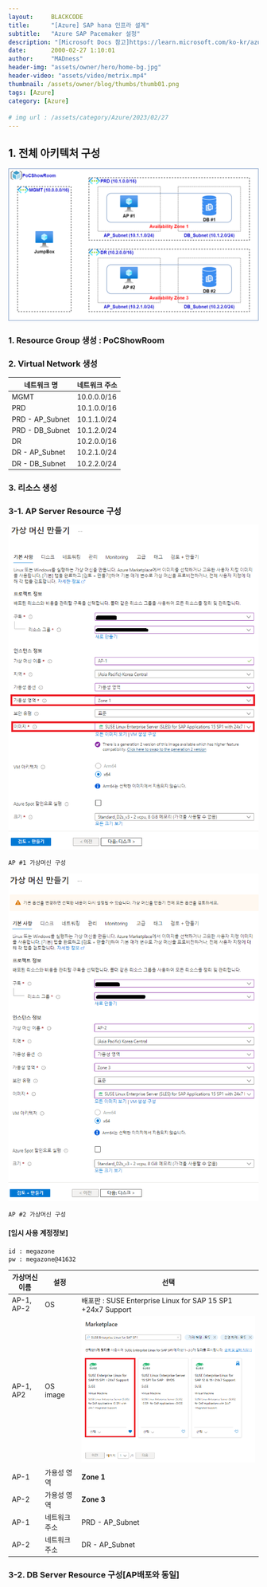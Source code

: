 ```yaml
---
layout:     BLACKCODE
title:      "[Azure] SAP hana 인프라 설계"
subtitle:   "Azure SAP Pacemaker 설정"
description: "[Microsoft Docs 참고]https://learn.microsoft.com/ko-kr/azure/sap/workloads/high-availability-guide-rhel-pacemaker"
date:       2000-02-27 1:10:01
author:     "MADness"
header-img: "assets/owner/hero/home-bg.jpg"
header-video: "assets/video/metrix.mp4"
thumbnail: /assets/owner/blog/thumbs/thumb01.png
tags: [Azure]
category: [Azure]

# img url : /assets/category/Azure/2023/02/27
---
```


## 1. 전체 아키텍처 구성
![img](/assets/category/Azure/2023/02/27/ver1.drawio.png)

### 1. Resource Group 생성 : PoCShowRoom
### 2. Virtual Network 생성

네트워크 명 | 네트워크 주소
---------- | ------------
MGMT            | 10.0.0.0/16
PRD             | 10.1.0.0/16
PRD - AP_Subnet | 10.1.1.0/24
PRD - DB_Subnet | 10.1.2.0/24
DR              | 10.2.0.0/16
DR - AP_Subnet  | 10.2.1.0/24
DR - DB_Subnet  | 10.2.2.0/24

### 3. 리소스 생성
### 3-1. AP Server Resource 구성
![img](/assets/category/Azure/2023/02/27/AP1-01.PNG)

    AP #1 가상머신 구성

![img](/assets/category/Azure/2023/02/27/AP2-01.PNG)

    AP #2 가상머신 구성

#### [임시 사용 계정정보]
    id : megazone
    pw : megazone@41632

가상머신이름 | 설정 | 선택
------------ | ---- | ----
AP-1, AP-2 | OS | 배포판 : SUSE Enterprise Linux for SAP 15 SP1 +24x7 Support
AP-1, AP2 | OS image | ![img](/assets/category/Azure/2023/02/27/AP1-02.PNG)
AP-1 | 가용성 영역 | **Zone 1**
AP-2 | 가용성 영역 | **Zone 3**
AP-1 | 네트워크 주소 | PRD - AP_Subnet
AP-2 | 네트워크 주소 | DR - AP_Subnet

### 3-2. DB Server Resource 구성[AP배포와 동일]